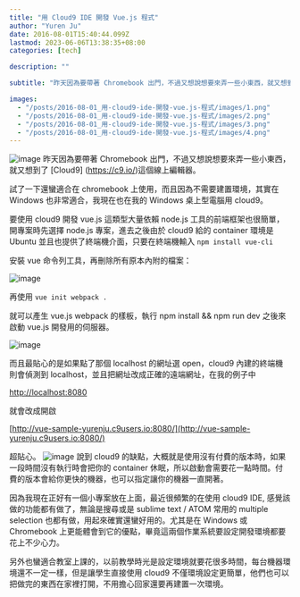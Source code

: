 ```yaml
---
title: "用 Cloud9 IDE 開發 Vue.js 程式"
author: "Yuren Ju"
date: 2016-08-01T15:40:44.099Z
lastmod: 2023-06-06T13:38:35+08:00
categories: [tech]

description: ""

subtitle: "昨天因為要帶著 Chromebook 出門，不過又想說想要來弄一些小東西，就又想到了 Cloud9 這個線上編輯器。"

images:
  - "/posts/2016-08-01_用-cloud9-ide-開發-vue.js-程式/images/1.png"
  - "/posts/2016-08-01_用-cloud9-ide-開發-vue.js-程式/images/2.png"
  - "/posts/2016-08-01_用-cloud9-ide-開發-vue.js-程式/images/3.png"
  - "/posts/2016-08-01_用-cloud9-ide-開發-vue.js-程式/images/4.png"
---
```


![image](/posts/2016-08-01_用-cloud9-ide-開發-vue.js-程式/images/1.png#layoutTextWidth)
昨天因為要帶著 Chromebook 出門，不過又想說想要來弄一些小東西，就又想到了 [Cloud9] (https://c9.io/)這個線上編輯器。

試了一下還蠻適合在 chromebook 上使用，而且因為不需要建置環境，其實在 Windows 也非常適合，我現在也在我的 Windows 桌上型電腦用 cloud9。

要使用 cloud9 開發 vue.js 這類型大量依賴 node.js 工具的前端框架也很簡單，開專案時先選擇 node.js 專案，進去之後由於 cloud9 給的 container 環境是 Ubuntu 並且也提供了終端機介面，只要在終端機輸入
`npm install vue-cli`

安裝 vue 命令列工具，再刪除所有原本內附的檔案：

![image](/posts/2016-08-01_用-cloud9-ide-開發-vue.js-程式/images/2.png#layoutTextWidth)

再使用
`vue init webpack .`

就可以產生 vue.js webpack 的樣板，執行 npm install &amp;&amp; npm run dev 之後來啟動 vue.js 開發用的伺服器。

![image](/posts/2016-08-01_用-cloud9-ide-開發-vue.js-程式/images/3.png#layoutTextWidth)

而且最貼心的是如果點了那個 localhost 的網址選 open，cloud9 內建的終端機則會偵測到 localhost，並且把網址改成正確的遠端網址，在我的例子中

[http://localhost:8080](http://localhost:8080)

就會改成開啟

[http://vue-sample-yurenju.c9users.io:8080/](http://vue-sample-yurenju.c9users.io:8080/)

超貼心。
![image](/posts/2016-08-01_用-cloud9-ide-開發-vue.js-程式/images/4.png#layoutTextWidth)
說到 cloud9 的缺點，大概就是使用沒有付費的版本時，如果一段時間沒有執行時會把你的 container 休眠，所以啟動會需要花一點時間。付費的版本會給你更快的機器，也可以指定讓你的機器一直開著。

因為我現在正好有一個小專案放在上面，最近很頻繁的在使用 cloud9 IDE, 感覺該做的功能都有做了，無論是搜尋或是 sublime text / ATOM 常用的 multiple selection 也都有做，用起來確實還蠻好用的。尤其是在 Windows 或 Chromebook 上更能體會到它的優點，畢竟這兩個作業系統要設定開發環境都要花上不少心力。

另外也蠻適合教室上課的，以前教學時光是設定環境就要花很多時間，每台機器環境還不一定一樣，但是讓學生直接使用 cloud9 不僅環境設定更簡單，他們也可以把做完的東西在家裡打開，不用擔心回家還要再建置一次環境。
